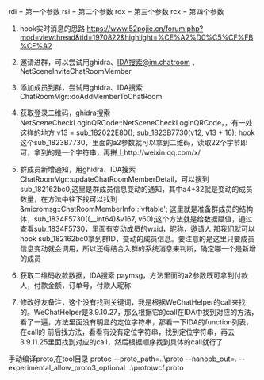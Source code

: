 rdi = 第一个参数
rsi = 第二个参数
rdx = 第三个参数
rcx = 第四个参数

1. hook实时消息的思路
https://www.52pojie.cn/forum.php?mod=viewthread&tid=1970822&highlight=%CE%A2%D0%C5%CF%FB%CF%A2

2. 邀请进群，可以尝试用ghidra、IDA搜索@im.chatroom 、 NetSceneInviteChatRoomMember

3. 添加成员到群，尝试用ghidra、IDA搜索 ChatRoomMgr::doAddMemberToChatRoom

4. 获取登录二维码，ghidra搜索 NetSceneCheckLoginQRCode::NetSceneCheckLoginQRCode，，有一处这样的地方 
     v13 = sub_182022E80();
	 sub_1823B7730(v12, v13 + 16);   hook这个sub_1823B7730，里面的a2参数就可以拿到二维码，读取22个字节即可，拿到的是一个字符串，再拼上http://weixin.qq.com/x/
	 
5. 群成员新增通知，用ghidra、IDA搜索ChatRoomMgr::updateChatRoomMemberDetail，可以搜到sub_182162bc0,这里是群成员信息变动的通知，其中a4+32就是变动的成员数量，在方法中往下找可以找到
	&micromsg::ChatRoomMemberInfo::`vftable'; 这里就是准备群成员的结构体，sub_1834F5730((__int64)&v167, v60);这个方法就是给数据赋值，通过查看sub_1834F5730，里面有变动成员的wxid，昵称，邀请人
	那我们就可以hook sub_182162bc0拿到群ID，变动的成员信息。要注意的是这里只要成员信息变动就会调用，所以还得结合入群的系统消息来判断，确定哪一个是新增的成员
	 
6. 获取二维码收款数据，IDA搜索 paymsg，方法里面的a2参数既可拿到付款人，付款金额，订单号，付款人昵称

7. 修改好友备注，这个没有找到关键词，我是根据WeChatHelper的call来找的。WeChatHelper是3.9.10.27，那么根据它的call在IDA中找到对应的方法，看了一遍，方法里面没有明显的定位字符串，那看一下IDA的function列表，在call的    前后找方法，看看有没有定位字符串，找到定位字符串，再去3.9.11.25里面找到对应的call，然后根据顺序找到具体的call就行了


手动编译proto,在tool目录
protoc --proto_path=..\proto --nanopb_out=. --experimental_allow_proto3_optional ..\proto\wcf.proto



